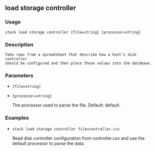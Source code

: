 ## load storage controller

### Usage

`stack load storage controller {file=string} [processor=string]`

### Description


	Take rows from a spreadsheet that describe how a host's disk controller
	should be configured and then place those values into the database.

	

### Parameters
* `[file=string]`
* `{processor=string}`

   The processor used to parse the file.
	Default: default.

### Examples

* `stack load storage controller file=controller.csv`

   Read disk controller configuration from controller.csv and use the
	default processor to parse the data.



